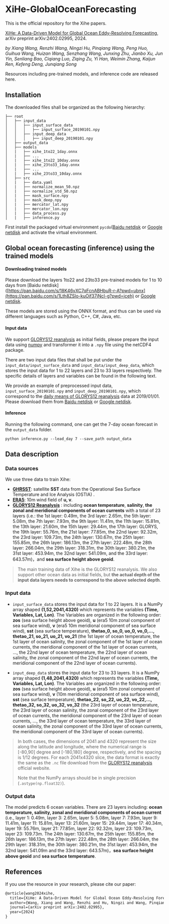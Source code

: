# XiHe-GlobalOceanForecasting

This is the official repository for the Xihe papers.

[XiHe: A Data-Driven Model for Global Ocean Eddy-Resolving Forecasting](https://arxiv.org/abs/2402.02995), arXiv preprint arXiv:2402.02995, 2024.

*by Xiang Wang, Renzhi Wang, Ningzi Hu, Pinqiang Wang, Peng Huo, Guihua Wang, Huizan Wang, Senzhang Wang, Junxing Zhu, Jianbo Xu, Jun Yin, Senliang Bao, Ciqiang Luo, Ziqing Zu, Yi Han, Weimin Zhang, Kaijun Ren, Kefeng Deng, Junqiang Song* 

Resources including pre-trained models, and inference code are released here.



## Installation

The downloaded files shall be organized as the following hierarchy:

```plain
├── root
│   ├── input_data
│   │   ├── input_surface_data
│   │   │	├── input_surface_20190101.npy
│   │   ├── input_deep_data
│   │   │	├── input_deep_20190101.npy
│   ├── output_data
│   ├── models
│   |   ├── xihe_1to22_1day.onnx
│   |   ├── ...
│   |   ├── xihe_1to22_10day.onnx
│   |   ├── xihe_23to33_1day.onnx
│   |   ├── ...
│   |   ├── xihe_23to33_10day.onnx
│   ├── src
│   |   ├── data.yaml
│   |   ├── normalize_mean_50.npz
│   |   ├── normalize_std_50.npz
│   |   ├── mask_surface.npy
│   |   ├── mask_deep.npy
│   |   ├── mercator_lat.npy
│   |   ├── mercator_lon.npy
│   |   ├── data_process.py
│   |   ├── inference.py
```

First install the packaged virtual environment `pycdo`([Baidu netdisk]([https://pan.baidu.com/s/18K46vXC7qFcnABHbuR-r-A?pwd=ubnx](https://pan.baidu.com/s/1Lth8ZSlo-kuOif37jNcI-g?pwd=jceh)) or [Google netdisk](https://drive.google.com/drive/folders/1eZyNOJUTwFVdG19qEpGQ6ZsZg9Nu-Y4L?usp=drive_link) and activate the virtual environment.



## Global ocean forecasting (inference) using the trained models

#### Downloading trained models

Please download the layers 1to22 and 23to33 pre-trained models for 1 to 10 days from [Baidu netdisk]([https://pan.baidu.com/s/18K46vXC7qFcnABHbuR-r-A?pwd=ubnx](https://pan.baidu.com/s/1Lth8ZSlo-kuOif37jNcI-g?pwd=jceh) or [Google netdisk](https://drive.google.com/drive/folders/1eZyNOJUTwFVdG19qEpGQ6ZsZg9Nu-Y4L?usp=drive_link).

These models are stored using the ONNX format, and thus can be used via different languages such as Python, C++, C#, Java, etc.

#### Input data 

We support [GLORYS12 reanalysis](https://data.marine.copernicus.eu/product/GLOBAL_MULTIYEAR_PHY_001_030/description) as initial fields, please prepare the input data using [numpy](https://numpy.org/) and transformer it into a `.npy` file using the netCDF4 package.  

There are two input data files that shall be put under the `input_data/input_surface_data` and `input_data/input_deep_data`, which stores the input data for 1 to 22 layers and  23 to 33  layers respectively. The specific details of layers and variables can be found in the following text. 

We provide an example of preprocessed input data, `input_surface_20190101.npy` and `input_deep_20190101.npy`, which correspond to the [daily means of GLORYS12 reanalysis](https://data.marine.copernicus.eu/product/GLOBAL_MULTIYEAR_PHY_001_030/files?subdataset=cmems_mod_glo_phy_my_0.083deg_P1D-m_202311) data at 2019/01/01. Please download them from [Baidu netdisk]([https://pan.baidu.com/s/18K46vXC7qFcnABHbuR-r-A?pwd=ubnx](https://pan.baidu.com/s/1Lth8ZSlo-kuOif37jNcI-g?pwd=jceh)) or [Google netdisk](https://drive.google.com/drive/folders/1eZyNOJUTwFVdG19qEpGQ6ZsZg9Nu-Y4L?usp=drive_link).

#### Inference 

Running the following command, one can get the 7-day ocean forecast in the `output_data` folder. 

```
python inference.py --lead_day 7 --save_path output_data
```



## Data description

### Data sources

We use three data to train Xihe:

- [**GHRSST**](https://data.marine.copernicus.eu/product/SST_GLO_SST_L4_NRT_OBSERVATIONS_010_001/files?subdataset=METOFFICE-GLO-SST-L4-NRT-OBS-SST-V2&path=SST_GLO_SST_L4_NRT_OBSERVATIONS_010_001%2FMETOFFICE-GLO-SST-L4-NRT-OBS-SST-V2%2F): satellite **SST** data from the Operational Sea Surface Temperature and Ice Analysis (OSTIA) .
- [**ERA5**](https://cds.climate.copernicus.eu/cdsapp#!/dataset/reanalysis-era5-single-levels?tab=form): 10m wind field of **u, v**.
- [**GLORYS12 Reanalysis**](https://data.marine.copernicus.eu/product/GLOBAL_MULTIYEAR_PHY_001_030/files?subdataset=cmems_mod_glo_phy_my_0.083deg_P1D-m_202311) : including **ocean temperature**, **salinity**, **the zonal and meridional components of ocean currents** with a total of 23 layers (i.e.: the 1st layer: 0.49m, the 3rd layer: 2.65m, the 5th layer: 5.08m, the 7th layer: 7.93m, the 9th layer: 11.41m, the 11th layer: 15.81m, the 13th layer: 21.60m, the 15th layer: 29.44m, the 17th layer: GLORYS, the 19th layer: 55.76m, the 21st layer: 77.85m, the 22nd layer: 92.32m, the 23rd layer: 109.73m, the 24th layer: 130.67m, the 25th layer: 155.85m, the 26th layer: 186.13m, the 27th layer: 222.48m, the 28th layer: 266.04m, the 29th layer: 318.31m, the 30th layer: 380.21m, the 31st layer: 453.94m, the 32nd layer: 541.09m, and the 33rd layer: 643.57m)，and **sea surface height above geoid**.

> The main training data of Xihe is the GLORYS12 reanalysis. We also support other ocean data as initial fields, but **the actual depth of the input data layers needs to correspond to the above selected depth**. 

### Input data

- `input_surface_data` stores the input data for 1 to 22 layers. It is a NumPy array shaped **(1,52,2041,4320)** which represents the variables **(Time, Variables, Lat, Lon)**.  The  Variables are organized in the following order: **zos** (sea surface height above geoid), **u** (era5 10m zonal component of sea surface wind), **v** (era5 10m meridional component of sea surface wind), **sst** (sea surface temperature), **thetao_0, so_0, uo_0, vo_0,..., thetao_21, so_21, uo_21, vo_21** (the 1st layer of ocean temperature, the 1st layer of ocean salinity, the zonal component of the 1st layer of ocean currents, the meridional component of the 1st layer of ocean currents, ..., the 22nd layer of ocean temperature, the 22nd layer of ocean salinity, the zonal component of the 22nd layer of ocean currents, the meridional component of the 22nd layer of ocean currents).

- `input_deep_data` stores the input data for 23 to 33 layers. It is a NumPy array shaped **(1,48,2041,4320)** which represents the variables **(Time, Variables, Lat, Lon)**. The  Variables are organized in the following order: **zos** (sea surface height above geoid), **u** (era5 10m zonal component of sea surface wind), **v** (10m meridional component of sea surface wind), **sst** (sea surface temperature), **thetao_22, so_22, uo_22, vo_22,..., thetao_32, so_32, uo_32, vo_32** (the 23rd layer of ocean temperature, the 23rd layer of ocean salinity, the zonal component of the 23rd layer of ocean currents, the meridional component of the 23rd layer of ocean currents, ..., the 33rd layer of ocean temperature, the 33rd layer of ocean salinity, the zonal component of the 33rd layer of ocean currents, the meridional component of the 33rd layer of ocean currents).

> In both cases, the dimensions of 2041 and 4320 represent the size along the latitude and longitude, where the numerical range is [-80,90] degree and [-180,180] degree, respectively, and the spacing is 1/12 degrees. For each 2041x4320 slice, the data format is exactly the same as the `.nc` file download from the [GLORYS12 reanalysis](https://data.marine.copernicus.eu/product/GLOBAL_MULTIYEAR_PHY_001_030/description) official website.
>
> Note that the NumPy arrays should be in single precision (`.astype(np.float32)`).

### Output data

The model predicts 6 ocean variables. There are 23 layers including:  **ocean temperature, salinity, zonal and meridional components of ocean current** (i.e., layer 1: 0.49m, layer 3: 2.65m, layer 5: 5.08m, layer 7: 7.93m, layer 9: 11.41m, layer 11: 15.81m, layer 13: 21.60m, layer 15: 29.44m, layer 17: 40.34m, layer 19: 55.76m, layer 21: 77.85m, layer 22: 92.32m, layer 23: 109.73m, layer 23: 109.73m. The 24th layer: 130.67m, the 25th layer: 155.85m, the 26th layer: 186.13m, the 27th layer: 222.48m, the 28th layer: 266.04m, the 29th layer: 318.31m, the 30th layer: 380.21m, the 31st layer: 453.94m, the 32nd layer: 541.09m and the 33rd layer: 643.57m)，**sea surface height above geoid** and **sea surface temperature**.




## References

If you use the resource in your research, please cite our paper:
```tex
@article{wang2024xihe,
  title={XiHe: A Data-Driven Model for Global Ocean Eddy-Resolving Forecasting},
  author={Wang, Xiang and Wang, Renzhi and Hu, Ningzi and Wang, Pinqiang and Huo, Peng and Wang, Guihua and Wang, Huizan and Wang, Sengzhang and Zhu, Junxing and Xu, Jianbo and others},
  journal={arXiv preprint arXiv:2402.02995},
  year={2024}
}
```
